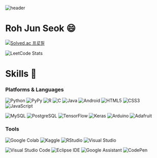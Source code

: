 ![header](https://capsule-render.vercel.app/api?type=waving&color=auto&height=300&section=header&text=Collaborative%20and%20Positive.&fontSize=63&animation=fadeIn&fontAlignY=38&desc=Welcome%20to%20JunSeok's%20Github!&descAlignY=51&descAlign=78)
# Roh Jun Seok 😄
[![Solved.ac
프로필](http://mazassumnida.wtf/api/v2/generate_badge?boj=lordjoshua)](https://solved.ac/lordjoshua)

![LeetCode Stats](https://leetcard.jacoblin.cool/RJ-Stony?theme=dark&font=Noto%20Sans%20Old%20Italic&border=0&font=patrick_hand&radius=10&hide=ranking,easy-solved-count,medium-solved-count,hard-solved-count)

# Skills 💪
### Platforms & Languages
![Python](https://img.shields.io/badge/Python-3776AB.svg?&style=for-the-badge&logo=Python&logoColor=white)
![PyPy](https://img.shields.io/badge/PyPy-193440.svg?&style=for-the-badge&logo=PyPy&logoColor=white)
![R](https://img.shields.io/badge/R-276DC3.svg?&style=for-the-badge&logo=R&logoColor=white)
![C](https://img.shields.io/badge/C-A8B9CC.svg?&style=for-the-badge&logo=C&logoColor=white)
![Java](https://img.shields.io/badge/Java-007396.svg?&style=for-the-badge&logo=Java&logoColor=white)
![Android](https://img.shields.io/badge/Android-3DDC84.svg?&style=for-the-badge&logo=Android&logoColor=white)
![HTML5](https://img.shields.io/badge/HTML5-E34F26.svg?&style=for-the-badge&logo=HTML5&logoColor=white)
![CSS3](https://img.shields.io/badge/CSS3-1572B6.svg?&style=for-the-badge&logo=CSS3&logoColor=white)
![JavaScript](https://img.shields.io/badge/JavaScript-F7DF1E.svg?&style=for-the-badge&logo=JavaScript&logoColor=white)

![MySQL](https://img.shields.io/badge/MySQL-4479A1.svg?&style=for-the-badge&logo=MySQL&logoColor=white)
![PostgreSQL](https://img.shields.io/badge/PostgreSQL-4169E1.svg?&style=for-the-badge&logo=PostgreSQL&logoColor=white)
![TensorFlow](https://img.shields.io/badge/TensorFlow-FF6F00.svg?&style=for-the-badge&logo=TensorFlow&logoColor=white)
![Keras](https://img.shields.io/badge/Keras-D00000.svg?&style=for-the-badge&logo=Keras&logoColor=white)
![Arduino](https://img.shields.io/badge/Arduino-00979D.svg?&style=for-the-badge&logo=Arduino&logoColor=white)
![Adafruit](https://img.shields.io/badge/Adafruit-000000.svg?&style=for-the-badge&logo=Adafruit&logoColor=white)

### Tools
![Google Colab](https://img.shields.io/badge/Google%20Colab-F9AB00.svg?&style=for-the-badge&logo=Google%20Colab&logoColor=white)
![Kaggle](https://img.shields.io/badge/Kaggle-20BEFF.svg?&style=for-the-badge&logo=Kaggle&logoColor=white)
![RStudio](https://img.shields.io/badge/RStudio-75AADB.svg?&style=for-the-badge&logo=RStudio&logoColor=white)
![Visual Studio](https://img.shields.io/badge/Visual%20Studio-5C2D91.svg?&style=for-the-badge&logo=Visual%20Studio&logoColor=white)

![Visual Studio Code](https://img.shields.io/badge/Visual%20Studio%20Code-007ACC.svg?&style=for-the-badge&logo=Visual%20Studio%20Code&logoColor=white)
![Eclipse IDE](https://img.shields.io/badge/Eclipse%20IDE-2C2255.svg?&style=for-the-badge&logo=Eclipse%20IDE&logoColor=white)
![Google Assistant](https://img.shields.io/badge/Google%20Assistant-2C2255.svg?&style=for-the-badge&logo=Google%20Assistant&logoColor=white)
![CodePen](https://img.shields.io/badge/CodePen-000000.svg?&style=for-the-badge&logo=CodePen&logoColor=white)

<!--
**RJ-Stony/RJ-Stony** is a ✨ _special_ ✨ repository because its `README.md` (this file) appears on your GitHub profile.

Here are some ideas to get you started:

- 🔭 I’m currently working on ...
- 🌱 I’m currently learning ...
- 👯 I’m looking to collaborate on ...
- 🤔 I’m looking for help with ...
- 💬 Ask me about ...
- 📫 How to reach me: ...
- 😄 Pronouns: ...
- ⚡ Fun fact: ...
-->
